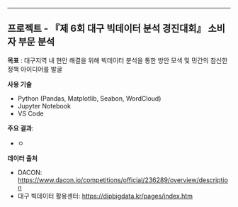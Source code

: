 <hr/>

## 프로젝트 - 『제 6회 대구 빅데이터 분석 경진대회』 소비자 부문 분석

**목표** : 대구지역 내 현안 해결을 위해 빅데이터 분석을 통한 방안 모색 및 민간의 참신한 정책 아이디어를 발굴

**사용 기술**
- Python (Pandas, Matplotlib, Seabon, WordCloud)
- Jupyter Notebook
- VS Code

**주요 결과**:
- ㅇ
 
**데이터 출처**
- DACON: https://www.dacon.io/competitions/official/236289/overview/description
- 대구 빅데이터 활용센터: https://dipbigdata.kr/pages/index.htm
